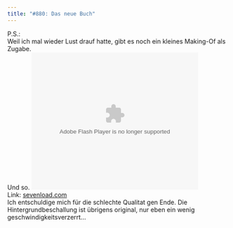 ```yaml
---
title: "#880: Das neue Buch"
---
```

 

P.S.:<br />
Weil ich mal wieder Lust drauf hatte, gibt es noch ein kleines Making-Of als Zugabe.
<br />
Und so.
<object width="380" height="313"><param name="FlashVars" value="apiHost=api.sevenload.com"/><param name="AllowScriptAccess" value="always"/><param name="movie" value="http://de.sevenload.com/pl/uHTwchX/380x313/swf" /><embed src="http://de.sevenload.com/pl/uHTwchX/380x313/swf" type="application/x-shockwave-flash" width="380" height="313" allowfullscreen="true" AllowScriptAccess="always" FlashVars="apiHost=api.sevenload.com"></embed></object><br />Link: <a href="http://de.sevenload.com/videos/uHTwchX/Making-of-880-Das-neue-Buch">sevenload.com</a>
<br />
Ich entschuldige mich für die schlechte Qualitat gen Ende. Die Hintergrundbeschallung ist übrigens original, nur eben ein wenig geschwindigkeitsverzerrt...
